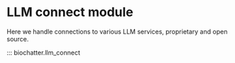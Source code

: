 # LLM connect module

Here we handle connections to various LLM services, proprietary and open source.

::: biochatter.llm_connect